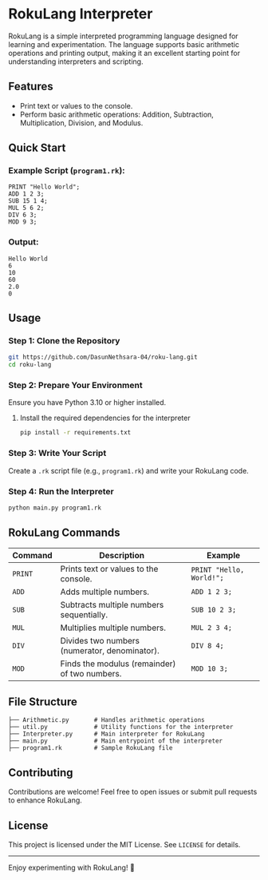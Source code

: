 # RokuLang Interpreter

RokuLang is a simple interpreted programming language designed for learning and experimentation. The language supports basic arithmetic operations and printing output, making it an excellent starting point for understanding interpreters and scripting.

## Features
- Print text or values to the console.
- Perform basic arithmetic operations: Addition, Subtraction, Multiplication, Division, and Modulus.

## Quick Start

### Example Script (`program1.rk`):
```plaintext
PRINT "Hello World";
ADD 1 2 3;
SUB 15 1 4;
MUL 5 6 2;
DIV 6 3;
MOD 9 3;
```

### Output:
```
Hello World
6
10
60
2.0
0
```

## Usage

### Step 1: Clone the Repository
```bash
git https://github.com/DasunNethsara-04/roku-lang.git
cd roku-lang
```

### Step 2: Prepare Your Environment
Ensure you have Python 3.10 or higher installed.
1. Install the required dependencies for the interpreter
    ```bash
    pip install -r requirements.txt
    ```

### Step 3: Write Your Script
Create a `.rk` script file (e.g., `program1.rk`) and write your RokuLang code.

### Step 4: Run the Interpreter
```bash
python main.py program1.rk
```

## RokuLang Commands

| Command   | Description                                                | Example                       |
|-----------|------------------------------------------------------------|-------------------------------|
| `PRINT`   | Prints text or values to the console.                      | `PRINT "Hello, World!";`     |
| `ADD`     | Adds multiple numbers.                                     | `ADD 1 2 3;`                 |
| `SUB`     | Subtracts multiple numbers sequentially.                   | `SUB 10 2 3;`                |
| `MUL`     | Multiplies multiple numbers.                               | `MUL 2 3 4;`                 |
| `DIV`     | Divides two numbers (numerator, denominator).              | `DIV 8 4;`                   |
| `MOD`     | Finds the modulus (remainder) of two numbers.              | `MOD 10 3;`                  |

## File Structure
```
├── Arithmetic.py       # Handles arithmetic operations
├── util.py             # Utility functions for the interpreter
├── Interpreter.py      # Main interpreter for RokuLang
├── main.py             # Main entrypoint of the interpreter
├── program1.rk         # Sample RokuLang file
```

## Contributing
Contributions are welcome! Feel free to open issues or submit pull requests to enhance RokuLang.

## License
This project is licensed under the MIT License. See `LICENSE` for details.

---
Enjoy experimenting with RokuLang! 🚀
